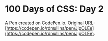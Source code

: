# 100 Days of CSS: Day 2

A Pen created on CodePen.io. Original URL: [https://codepen.io/rdmullins/pen/JjpOLEe](https://codepen.io/rdmullins/pen/JjpOLEe).

